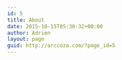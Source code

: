 ```yaml
---
id: 5
title: About
date: 2015-10-15T05:30:32+00:00
author: Adrien
layout: page
guid: http://arccoza.com/?page_id=5
---
```

